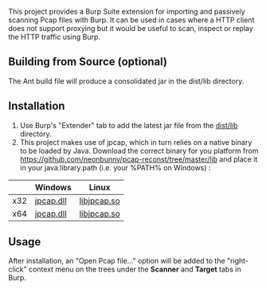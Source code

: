 This project provides a Burp Suite extension for importing and passively scanning Pcap files with Burp. It can be used in cases 
where a HTTP client does not support proxying but it would be useful to scan, inspect or replay the HTTP traffic using Burp. 

Building from Source (optional)
-------------------------------
The Ant build file will produce a consolidated jar in the dist/lib directory.

Installation
------------
1. Use Burp's "Extender" tab to add the latest jar file from the [dist/lib](https://github.com/nccgroup/pcap-burp/tree/master/dist/lib) directory.
2. This project makes use of jpcap, which in turn relies on a native binary to be loaded by Java. 
Download the correct binary for you platform from https://github.com/neonbunny/pcap-reconst/tree/master/lib 
and place it in your java.library.path (i.e. your %PATH% on Windows) :

|     | Windows | Linux |
|-----|---------|-------|
| x32 | [jpcap.dll](https://github.com/neonbunny/pcap-reconst/raw/master/lib/x32/jpcap.dll) | [libjpcap.so](https://github.com/neonbunny/pcap-reconst/raw/master/lib/x32/libjpcap.so) |
| x64 | [jpcap.dll](https://github.com/neonbunny/pcap-reconst/raw/master/lib/x64/jpcap.dll) | [libjpcap.so](https://github.com/neonbunny/pcap-reconst/raw/master/lib/x64/libjpcap.so) |

Usage
-----
After installation, an "Open Pcap file..." option will be added to the "right-click" 
context menu on the trees under the **Scanner** and **Target** tabs in Burp.

